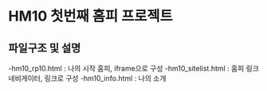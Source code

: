 # HM10 첫번째 홈피 프로젝트

## 파일구조 및 설명
-hm10_rp10.html : 나의 시작 홈피, iframe으로 구성
-hm10_sitelist.html : 홈피 링크 네비게이터, 링크로 구성
-hm10_info.html : 나의 소개

